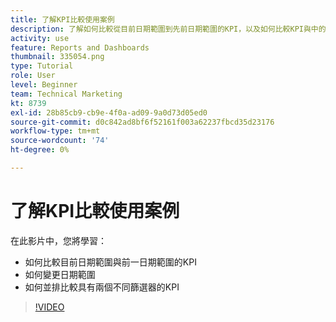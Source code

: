 ```yaml
---
title: 了解KPI比較使用案例
description: 了解如何比較從目前日期範圍到先前日期範圍的KPI，以及如何比較KPI與中的兩個不同篩選器 [!DNL  Workfront].
activity: use
feature: Reports and Dashboards
thumbnail: 335054.png
type: Tutorial
role: User
level: Beginner
team: Technical Marketing
kt: 8739
exl-id: 28b85cb9-cb9e-4f0a-ad09-9a0d73d05ed0
source-git-commit: d0c842ad8bf6f52161f003a62237fbcd35d23176
workflow-type: tm+mt
source-wordcount: '74'
ht-degree: 0%

---
```


# 了解KPI比較使用案例

在此影片中，您將學習：

* 如何比較目前日期範圍與前一日期範圍的KPI
* 如何變更日期範圍
* 如何並排比較具有兩個不同篩選器的KPI

>[!VIDEO](https://video.tv.adobe.com/v/335054/?quality=12)
